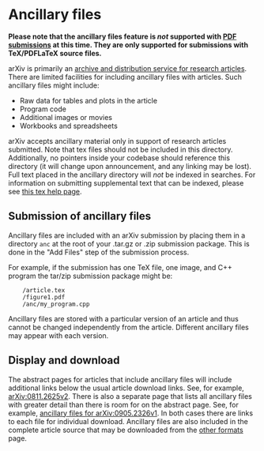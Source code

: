 Ancillary files
===============

**Please note that the ancillary
files feature is *not* supported with [PDF submissions](submit_pdf.md) at this
time. They are only supported for submissions with TeX/PDFLaTeX source files.**


arXiv is primarily an [archive and distribution service for research
articles](primer.md). There are limited facilities for including ancillary
files with articles. Such ancillary
files might include:

-   Raw data for tables and plots in the article
-   Program code
-   Additional images or movies
-   Workbooks and spreadsheets

arXiv accepts ancillary material only in support of research articles
submitted. Note that tex files should not be included in this directory. Additionally, no pointers inside your codebase should reference this directory (it will change upon announcement, and any linking may be lost). Full text placed in the ancillary directory will *not* be indexed in searches. For information on submitting supplemental text that can be indexed, please see [this tex help page](submit_tex.md#autoignore).

Submission of ancillary files
-----------------------------

Ancillary files are included with an arXiv submission by placing them in
a directory `anc` at the root of your .tar.gz or .zip submission package. 
This is done in the "Add Files" step of the submission process.

For example, if
the submission has one TeX file, one image, and C++ program the tar/zip
submission package might be:
```
    /article.tex
    /figure1.pdf
    /anc/my_program.cpp
```
Ancillary files are stored with a particular version of an article and
thus cannot be changed independently from the article. Different
ancillary files may appear with each version. 

Display and download
--------------------

The abstract pages for articles that include ancillary files will
include additional links below the usual article download links. See,
for example, [arXiv:0811.2625v2](https://arxiv.org/abs/0811.2625v2). There is also a
separate page that lists all ancillary files with greater detail than
there is room for on the abstract page. See, for example, [ancillary
files for arXiv:0905.2326v1](ancillary_files.md). In both cases there
are links to each file for individual download. Ancillary files are also
included in the complete article source that may be downloaded from the
[other formats](https://arxiv.org/format/0905.2326v1) page.
